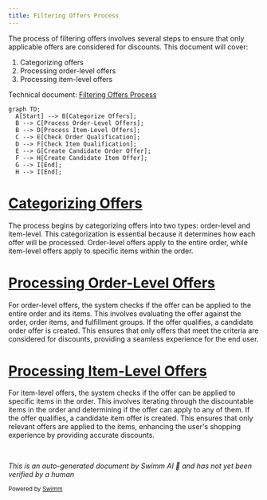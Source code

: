 ```yaml
---
title: Filtering Offers Process
---
```

The process of filtering offers involves several steps to ensure that only applicable offers are considered for discounts. This document will cover:

1. Categorizing offers
2. Processing order-level offers
3. Processing item-level offers

Technical document: <SwmLink doc-title="Filtering Offers Process">[Filtering Offers Process](/.swm/filtering-offers-process.xwlcus1a.sw.md)</SwmLink>

```mermaid
graph TD;
  A[Start] --> B[Categorize Offers];
  B --> C[Process Order-Level Offers];
  B --> D[Process Item-Level Offers];
  C --> E[Check Order Qualification];
  D --> F[Check Item Qualification];
  E --> G[Create Candidate Order Offer];
  F --> H[Create Candidate Item Offer];
  G --> I[End];
  H --> I[End];
```

# [Categorizing Offers](https://app.swimm.io/repos/Z2l0aHViJTNBJTNBQnJvYWRsZWFmQ29tbWVyY2UtZGVtby1uZXclM0ElM0FTd2ltbS1EZW1v/docs/xwlcus1a#filteroffers)

The process begins by categorizing offers into two types: order-level and item-level. This categorization is essential because it determines how each offer will be processed. Order-level offers apply to the entire order, while item-level offers apply to specific items within the order.

# [Processing Order-Level Offers](https://app.swimm.io/repos/Z2l0aHViJTNBJTNBQnJvYWRsZWFmQ29tbWVyY2UtZGVtby1uZXclM0ElM0FTd2ltbS1EZW1v/docs/xwlcus1a#filterorderleveloffer)

For order-level offers, the system checks if the offer can be applied to the entire order and its items. This involves evaluating the offer against the order, order items, and fulfillment groups. If the offer qualifies, a candidate order offer is created. This ensures that only offers that meet the criteria are considered for discounts, providing a seamless experience for the end user.

# [Processing Item-Level Offers](https://app.swimm.io/repos/Z2l0aHViJTNBJTNBQnJvYWRsZWFmQ29tbWVyY2UtZGVtby1uZXclM0ElM0FTd2ltbS1EZW1v/docs/xwlcus1a#filteritemleveloffer)

For item-level offers, the system checks if the offer can be applied to specific items in the order. This involves iterating through the discountable items in the order and determining if the offer can apply to any of them. If the offer qualifies, a candidate item offer is created. This ensures that only relevant offers are applied to the items, enhancing the user's shopping experience by providing accurate discounts.

&nbsp;

*This is an auto-generated document by Swimm AI 🌊 and has not yet been verified by a human*

<SwmMeta version="3.0.0" repo-id="Z2l0aHViJTNBJTNBQnJvYWRsZWFmQ29tbWVyY2UtZGVtby1uZXclM0ElM0FTd2ltbS1EZW1v" repo-name="BroadleafCommerce-demo-new" doc-type="product-flows"><sup>Powered by [Swimm](/)</sup></SwmMeta>
